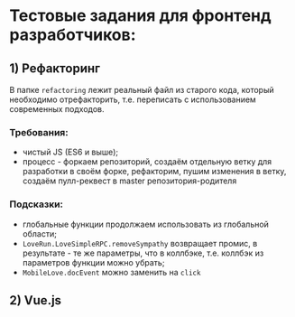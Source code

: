 # Тестовые задания для фронтенд разработчиков:

## 1) Рефакторинг
В папке `refactoring` лежит реальный файл из старого кода, который необходимо отрефакторить, т.е. переписать с использованием современных подходов.

### Требования:
- чистый JS (ES6 и выше);
- процесс - форкаем репозиторий, создаём отдельную ветку для разработки в своём форке, рефакторим, пушим изменения в ветку, создаём пулл-реквест в master репозитория-родителя

### Подсказки:
- глобальные функции продолжаем использовать из глобальной области;
- `LoveRun.LoveSimpleRPC.removeSympathy` возвращает промис, в результате - те же параметры, что в коллбэке, т.е. коллбэк из параметров функции можно убрать;
- `MobileLove.docEvent` можно заменить на `click`

## 2) Vue.js
